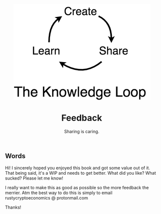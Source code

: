 <div align="center">
    <p align="center">
        <img src="feedback.png" alt="The Knowledge Loop">
    </p>
    <h1 align="center">
        Feedback
    </h1>
    <p align="center">
        Sharing is caring.
    </p>
</div>
<br>

## Words

Hi! I sincerely hoped you enjoyed this book and got some value out of it. That being said, it's a WIP and needs to get better. What did you like? What sucked? Please let me know! 

I really want to make this as good as possible so the more feedback the merrier. Atm the best way to do this is simply to email rustycryptoeconomics @ protonmail.com

Thanks!

<br>
